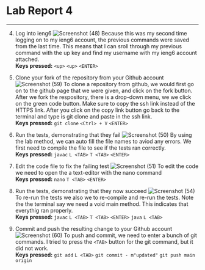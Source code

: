 # Lab Report 4

---
4. Log into ieng6
![Screenshot (48)](https://user-images.githubusercontent.com/103862450/221757789-e6656427-c1e0-426b-aa22-9b656413d7d2.png)
Because this was my second time logging on to my ieng6 account, the previous commands were saved from the last time. This means that I can sroll through my previous command with the up key and find my username with my ieng6 account attached.
<br> **Keys pressed:** ```<up>``` ```<up>``` ```<ENTER>```

5. Clone your fork of the repository from your Github account
![Screenshot (59)](https://user-images.githubusercontent.com/103862450/221759068-0e26bd1c-df40-4461-81de-6802d0f049ad.png)
To clone a repository from github, we would first go on to the github page that we were given, and click on the fork button. After we fork the respository, there is a drop-down menu, we we click on the green code button. Make sure to copy the ssh link instead of the HTTPS link. After you click on the copy link button go back to the terminal and type is git clone and paste in the ssh link.
<br> **Keys pressed:** ```git clone``` ```<Ctrl> + V``` ```<ENTER>```

6. Run the tests, demonstrating that they fail
![Screenshot (50)](https://user-images.githubusercontent.com/103862450/221758205-998fd6e9-4b72-4c47-8bc3-3950b321605c.png)
By using the lab method, we can auto fill the file names to aviod any errors. We first need to compile the file to see if the tests ran correctly.
<br> **Keys pressed:** ```javac``` ```L <TAB>``` ```T <TAB>``` ```<ENTER>```

7. Edit the code file to fix the failing test
![Screenshot (51)](https://user-images.githubusercontent.com/103862450/221757985-8fbd6a13-caad-48bd-b1a4-5f5b94795867.png)
To edit the code we need to open the a text-editor with the nano command
<br> **Keys pressed:** ```nano``` ```T <TAB>``` ```<ENTER>```

8. Run the tests, demonstrating that they now succeed
![Screenshot (54)](https://user-images.githubusercontent.com/103862450/221758470-79924a9b-3641-4fc0-81b7-35c04cab3a02.png)
To re-run the tests we also we to re-compile and re-run the tests. Note the the terminal say we need a void main method. This indicates that everythig ran properly.
<br> **Keys pressed:** ```javac``` ```L <TAB>``` ```T <TAB>``` ```<ENTER>``` ```java``` ```L <TAB>```

9. Commit and push the resulting change to your Github account
![Screenshot (60)](https://user-images.githubusercontent.com/103862450/221758282-1f656452-c987-41a9-8d86-054a59b54f31.png)
To push and commit, we need to enter a bunch of git commands. I tried to press the ```<TAB>``` button for the git command, but it did not work.
<br> **Keys pressed:** ```git add``` ```L <TAB>``` ```git commit - m"updated"``` ```git push main origin```

